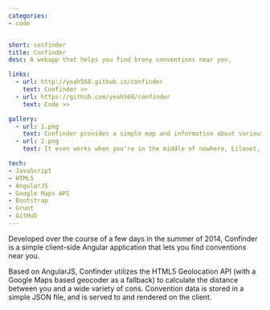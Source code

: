 ```yaml
---
categories:
- code


short: confinder
title: Confinder
desc: A webapp that helps you find brony conventions near you.

links:
  - url: http://yeah568.github.io/confinder
    text: Confinder >>
  - url: https://github.com/yeah568/confinder
    text: Code >>

gallery:
  - url: 1.png
    text: Confinder provides a simple map and information about various conventions around the world, including dates, location, the website, and distance from where you are.
  - url: 2.png
    text: It even works when you're in the middle of nowhere, Lilooet, British Columbia, Canada!

tech:
- JavaScript
- HTML5
- AngularJS
- Google Maps API
- Bootstrap
- Grunt
- GitHub
---
```

Developed over the course of a few days in the summer of 2014, Confinder is a simple client-side Angular application that lets you find conventions near you.

Based on AngularJS, Confinder utilizes the HTML5 Geolocation API (with a Google Maps based geocoder as a fallback) to calculate the distance between you and a wide variety of cons. Convention data is stored in a simple JSON file, and is served to and rendered on the client.